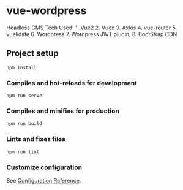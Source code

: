 # vue-wordpress
Headless CMS Tech Used: 1. Vue2 2. Vuex 3. Axios 4. vue-router 5. vuelidate 6. Wordpress 7. Wordpress JWT plugin,  8. BootStrap CDN

## Project setup
```
npm install
```

### Compiles and hot-reloads for development
```
npm run serve
```

### Compiles and minifies for production
```
npm run build
```

### Lints and fixes files
```
npm run lint
```

### Customize configuration
See [Configuration Reference](https://cli.vuejs.org/config/).
